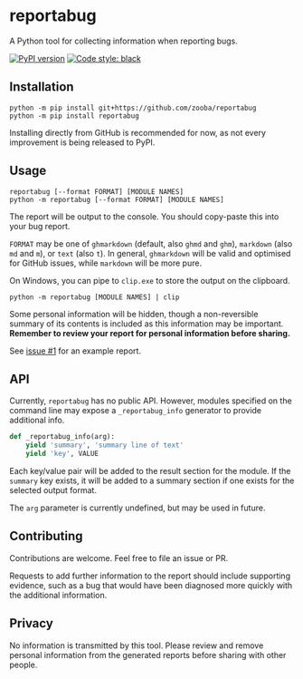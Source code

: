 # reportabug
A Python tool for collecting information when reporting bugs.

[![PyPI version](https://badge.fury.io/py/reportabug.svg)](https://pypi.org/project/reportabug)
[![Code style: black](https://img.shields.io/badge/code%20style-black-000000.svg)](https://github.com/ambv/black)

## Installation

```
python -m pip install git+https://github.com/zooba/reportabug
python -m pip install reportabug
```

Installing directly from GitHub is recommended for now, as not every improvement
is being released to PyPI.

## Usage

```
reportabug [--format FORMAT] [MODULE NAMES]
python -m reportabug [--format FORMAT] [MODULE NAMES]
```

The report will be output to the console. You should copy-paste this into
your bug report.

`FORMAT` may be one of `ghmarkdown` (default, also `ghmd` and `ghm`),
`markdown` (also `md` and `m`), or `text` (also `t`). In general, `ghmarkdown`
will be valid and optimised for GitHub issues, while `markdown` will be more
pure.

On Windows, you can pipe to `clip.exe` to store the output on the clipboard.

```
python -m reportabug [MODULE NAMES] | clip
```

Some personal information will be hidden, though a non-reversible summary of its contents is included as this information may be important. **Remember to review your report for personal information before sharing.**

See [issue #1](https://github.com/zooba/reportabug/issues/1) for an example report.

## API

Currently, `reportabug` has no public API. However, modules specified on the command line may expose a `_reportabug_info` generator to provide additional info.

```python
def _reportabug_info(arg):
    yield 'summary', 'summary line of text'
    yield 'key', VALUE
```

Each key/value pair will be added to the result section for the module. If the `summary` key exists, it will be added to a summary section if one exists for the selected output format.

The `arg` parameter is currently undefined, but may be used in future.

## Contributing

Contributions are welcome. Feel free to file an issue or PR.

Requests to add further information to the report should include supporting evidence, such as a bug that would have been diagnosed more quickly with the additional information.

## Privacy

No information is transmitted by this tool. Please review and remove personal information from the generated reports before sharing with other people.
